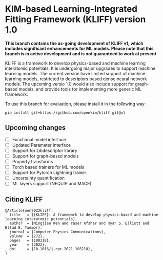# KIM-based Learning-Integrated Fitting Framework (KLIFF) version 1.0

[//]: # ([![Build Status]&#40;https://travis-ci.com/openkim/kliff.svg?branch=master&#41;]&#40;https://travis-ci.com/openkim/kliff&#41;)

[//]: # ([![Python package]&#40;https://github.com/openkim/kliff/workflows/Python%20package/badge.svg&#41;]&#40;https://github.com/openkim/kliff/actions&#41;)

[//]: # ([![Documentation Status]&#40;https://readthedocs.org/projects/kliff/badge/?version=latest&#41;]&#40;https://kliff.readthedocs.io/en/latest/?badge=latest&#41;)

[//]: # ([![Anaconda-Server Badge]&#40;https://img.shields.io/conda/vn/conda-forge/kliff.svg&#41;]&#40;https://anaconda.org/conda-forge/kliff&#41;)

[//]: # ([![PyPI]&#40;https://img.shields.io/pypi/v/kliff.svg&#41;]&#40;https://pypi.python.org/pypi/kliff&#41;)

**This  branch contains the as-going development of KLIFF v1, which includes significant
enhancements for ML models. Please note that this branch is in active development and is
not guaranteed to work at present**

KLIFF is a framework to develop physics-based and machine learning interatomic potentials.
It is undergoing major upgrades to support machine learning models. The current version
have limited support of machine learning models, restricted to descriptors based dense
neural network models. The upcoming versio 1.0 would also include support for graph-based
models, and provide tools for implementing more generic ML framework.

To use this branch for evaluation, please install it in the following way:

```
pip install git+https://github.com/openkim/kliff.git@v1
```

## Upcoming changes

- [ ] Functional model interface
- [ ] Updated Parameter interface
- [ ] Support for Libdescriptor library
- [ ] Support for graph-based models
- [ ] Property transforms
- [ ] Torch based trainers for ML models
- [ ] Support for Pytorch Lightning trainer
- [ ] Uncertainty quantification
- [ ] ML layers support (NEQUIP and MACE)

## Citing KLIFF

```
@Article{wen2022kliff,
  title   = {{KLIFF}: A framework to develop physics-based and machine learning interatomic potentials},
  author  = {Mingjian Wen and Yaser Afshar and Ryan S. Elliott and Ellad B. Tadmor},
  journal = {Computer Physics Communications},
  volume  = {272},
  pages   = {108218},
  year    = {2022},
  doi     = {10.1016/j.cpc.2021.108218},
}
```
